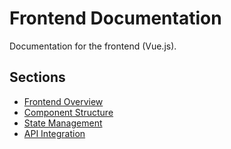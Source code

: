 # Frontend Documentation

Documentation for the frontend (Vue.js).

## Sections

- [Frontend Overview](overview.md)
- [Component Structure](components.md)
- [State Management](state.md)
- [API Integration](api.md)
